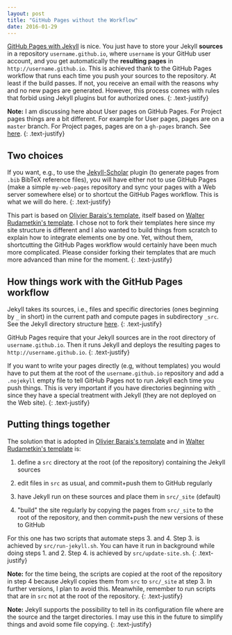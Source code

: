 ```yaml
---
layout: post
title: "GitHub Pages without the Workflow"
date: 2016-01-29
---
```


[GitHub Pages with Jekyll](http://jekyllrb.com/docs/github-pages/) is nice.
You just have to store your Jekyll **sources** in a repository `username.github.io`,
where `username` is your GitHub user account,
and you get automatically the **resulting pages** in `http://username.github.io`.
This is achieved thank to the GitHub Pages workflow that runs each time you push your sources to the repository.
At least if the build passes.
If not, you receive an email with the reasons why and no new pages are generated.
However, this process comes with rules that forbid using Jekyll plugins but for authorized ones.
{: .text-justify}

**Note:** I am discussing here about User pages on GitHub Pages.
For Project pages things are a bit different. For example for User pages, pages are on a `master` branch.
For Project pages, pages are on a `gh-pages` branch. See [here](https://help.github.com/articles/user-organization-and-project-pages/).
{: .text-justify}

## Two choices

If you want, e.g., to use the [Jekyll-Scholar](https://github.com/inukshuk/jekyll-scholar) plugin
(to generate pages from `.bib` BibTeX reference files),
you will have either not to use GitHub Pages
(make a simple `my-web-pages` repository and sync your pages with a Web server somewhere else)
or to shortcut the GitHub Pages workflow. This is what we will do here.
{: .text-justify}

This part is based on [Olivier Barais's template](https://github.com/barais/barais.github.io),
itself based on [Walter Rudametkin's template](https://github.com/rudametw/rudametw.github.io).
I chose not to fork their templates here since my site structure is different and I also
wanted to build things from scratch to explain how to integrate elements one by one. Yet, without them,
shortcutting the GitHub Pages workflow would certainly have been much more complicated.
Please consider forking their templates that are much more advanced than mine for the moment.
{: .text-justify}

## How things work with the GitHub Pages workflow

Jekyll takes its sources, i.e., files and specific directories (ones beginning by `_` in short) in the current path
and compute pages in subdirectory `_src`. See the Jekyll directory structure [here](http://jekyllrb.com/docs/structure/).
{: .text-justify}

GitHub Pages require that your Jekyll sources are in the root directory of `username.github.io`.
Then it runs Jekyll and deploys the resulting pages to `http://username.github.io`.
{: .text-justify}

If you want to write your pages directly (e.g, without templates) you would have to put them
at the root of the `username.github.io` repository and add a `.nojekyll` empty file to tell GitHub Pages not to
run Jekyll each time you push things. This is very important if you have directories beginning with `_` since
they have a special treatment with Jekyll (they are not deployed on the Web site).
{: .text-justify}

## Putting things together

The solution that is adopted in [Olivier Barais's template](https://github.com/barais/barais.github.io) and
in [Walter Rudametkin's template](https://github.com/rudametw/rudametw.github.io) is:

1. define a `src` directory at the root (of the repository) containing the Jekyll sources

2. edit files in `src` as usual, and commit+push them to GitHub regularly

3. have Jekyll run on these sources and place them in `src/_site` (default)

4. "build" the site regularly by copying the pages from `src/_site` to the root of the repository,
    and then commit+push the new versions of these to GitHub

For this one has two scripts that automate steps 3. and 4.
Step 3. is achieved by `src/run-jekyll.sh`. You can have it run in background while doing steps 1. and 2.
Step 4. is achieved by `src/update-site.sh`.
{: .text-justify}

**Note:** for the time being, the scripts are copied at the root of the repository in step 4 because Jekyll
copies them from `src` to `src/_site` at step 3.
In further versions, I plan to avoid this. Meanwhile, remember to run scripts that are in `src` not at the root of the repository.
{: .text-justify}

**Note:** Jekyll supports the possibility to tell in its configuration file
where are the source and the target directories.
I may use this in the future to simplify things and avoid some file copying.
{: .text-justify}

